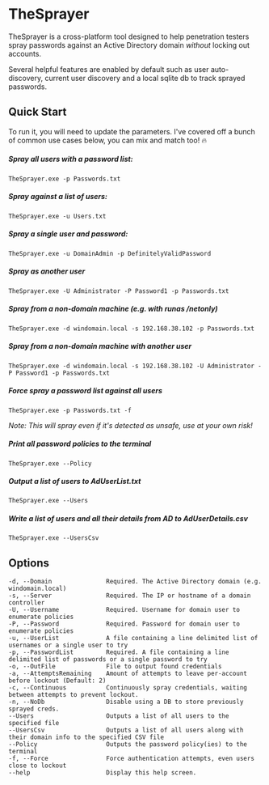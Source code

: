 # TheSprayer
TheSprayer is a cross-platform tool designed to help penetration testers spray passwords against an Active Directory domain _without_ locking out accounts.

Several helpful features are enabled by default such as user auto-discovery, current user discovery and a local sqlite db to track sprayed passwords.

## Quick Start
To run it, you will need to update the parameters.
I've covered off a bunch of common use cases below, you can mix and match too! 🔥

##### Spray all users with a password list:
```
TheSprayer.exe -p Passwords.txt
```

##### Spray against a list of users:
```
TheSprayer.exe -u Users.txt
```

##### Spray a single user and password:
```
TheSprayer.exe -u DomainAdmin -p DefinitelyValidPassword
```

##### Spray as another user
```
TheSprayer.exe -U Administrator -P Password1 -p Passwords.txt
```

##### Spray from a non-domain machine (e.g. with runas /netonly)
```
TheSprayer.exe -d windomain.local -s 192.168.38.102 -p Passwords.txt
```

##### Spray from a non-domain machine with another user
```
TheSprayer.exe -d windomain.local -s 192.168.38.102 -U Administrator -P Password1 -p Passwords.txt
```

##### Force spray a password list against all users
```
TheSprayer.exe -p Passwords.txt -f
```
*Note: This will spray even if it's detected as unsafe, use at your own risk!*

##### Print all password policies to the terminal
```
TheSprayer.exe --Policy
```

##### Output a list of users to AdUserList.txt
```
TheSprayer.exe --Users
```

##### Write a list of users and all their details from AD to AdUserDetails.csv
```
TheSprayer.exe --UsersCsv
```

## Options
```
-d, --Domain               Required. The Active Directory domain (e.g. windomain.local)
-s, --Server               Required. The IP or hostname of a domain controller
-U, --Username             Required. Username for domain user to enumerate policies
-P, --Password             Required. Password for domain user to enumerate policies
-u, --UserList             A file containing a line delimited list of usernames or a single user to try
-p, --PasswordList         Required. A file containing a line delimited list of passwords or a single password to try
-o, --OutFile              File to output found credentials
-a, --AttemptsRemaining    Amount of attempts to leave per-account before lockout (Default: 2)
-c, --Continuous           Continuously spray credentials, waiting between attempts to prevent lockout.
-n, --NoDb                 Disable using a DB to store previously sprayed creds.
--Users                    Outputs a list of all users to the specified file
--UsersCsv                 Outputs a list of all users along with their domain info to the specified CSV file
--Policy                   Outputs the password policy(ies) to the terminal
-f, --Force                Force authentication attempts, even users close to lockout
--help                     Display this help screen.
```

